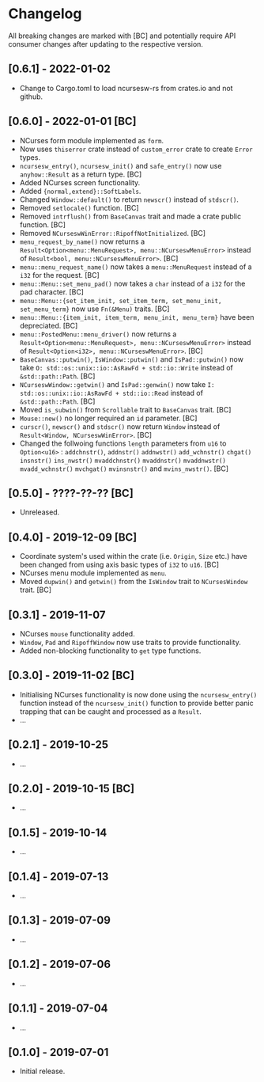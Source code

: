 # Changelog

All breaking changes are marked with [BC] and potentially require API consumer changes after updating to the respective version.

## [0.6.1] - 2022-01-02
- Change to Cargo.toml to load ncursesw-rs from crates.io and not github.

## [0.6.0] - 2022-01-01 [BC]
- NCurses form module implemented as `form`.
- Now uses `thiserror` crate instead of `custom_error` crate to create `Error` types.
- `ncursesw_entry()`, `ncursesw_init()` and `safe_entry()` now use `anyhow::Result` as a return type. [BC]
- Added NCurses screen functionality.
- Added `{normal,extend}::SoftLabels`.
- Changed `Window::default()` to return `newscr()` instead of `stdscr()`.
- Removed `setlocale()` function. [BC]
- Removed `intrflush()` from `BaseCanvas` trait and made a crate public function. [BC]
- Removed `NCurseswWinError::RipoffNotInitialized`. [BC]
- `menu_request_by_name()` now returns a `Result<Option<menu::MenuRequest>, menu::NCurseswMenuError>` instead of `Result<bool, menu::NCurseswMenuError>`. [BC]
- `menu::menu_request_name()` now takes a `menu::MenuRequest` instead of a `i32` for the request. [BC]
- `menu::Menu::set_menu_pad()` now takes a `char` instead of a `i32` for the pad character. [BC]
- `menu::Menu::{set_item_init, set_item_term, set_menu_init, set_menu_term}` now use `Fn(&Menu)` traits. [BC]
- `menu::Menu::{item_init, item_term, menu_init, menu_term}` have been depreciated. [BC]
- `menu::PostedMenu::menu_driver()` now returns a `Result<Option<menu::MenuRequest>, menu::NCurseswMenuError>` instead of `Result<Option<i32>, menu::NCurseswMenuError>`. [BC]
- `BaseCanvas::putwin()`, `IsWindow::putwin()` and `IsPad::putwin()` now take `O: std::os::unix::io::AsRawFd + std::io::Write` instead of `&std::path::Path`. [BC]
- `NCurseswWindow::getwin()` and `IsPad::genwin()` now take `I: std::os::unix::io::AsRawFd + std::io::Read` instead of `&std::path::Path`. [BC]
- Moved `is_subwin()` from `Scrollable` trait to `BaseCanvas` trait. [BC]
- `Mouse::new()` no longer required an `id` parameter. [BC]
- `curscr()`, `newscr()` and `stdscr()` now return `Window` instead of `Result<Window, NCurseswWinError>`. [BC]
- Changed the follwoing functions `length` parameters from `u16` to `Option<u16>` : `addchnstr()`, `addnstr()` `addnwstr()` `add_wchnstr()` `chgat()` `insnstr()` `ins_nwstr()` `mvaddchnstr()` `mvaddnstr()` `mvaddnwstr()` `mvadd_wchnstr()` `mvchgat()` `mvinsnstr()` and `mvins_nwstr()`. [BC]

## [0.5.0] - ????-??-?? [BC]
- Unreleased.

## [0.4.0] - 2019-12-09 [BC]
- Coordinate system's used within the crate (i.e. `Origin`, `Size` etc.) have been changed from using axis basic types of `i32` to `u16`. [BC]
- NCurses menu module implemented as `menu`.
- Moved `dupwin()` and `getwin()` from the `IsWindow` trait to `NCursesWindow` trait. [BC]

## [0.3.1] - 2019-11-07
- NCurses `mouse` functionality added.
- `Window`, `Pad` and `RipoffWindow` now use traits to provide functionality.
- Added non-blocking functionality to `get` type functions.

## [0.3.0] - 2019-11-02 [BC]
- Initialising NCurses functionality is now done using the `ncursesw_entry()` function instead of the `ncursesw_init()` function to provide better panic trapping that can be caught and processed as a `Result`.
- ...

## [0.2.1] - 2019-10-25
- ...

## [0.2.0] - 2019-10-15 [BC]
- ...

## [0.1.5] - 2019-10-14
- ...

## [0.1.4] - 2019-07-13
- ...

## [0.1.3] - 2019-07-09
- ...

## [0.1.2] - 2019-07-06
- ...

## [0.1.1] - 2019-07-04
- ...

## [0.1.0] - 2019-07-01
- Initial release.

